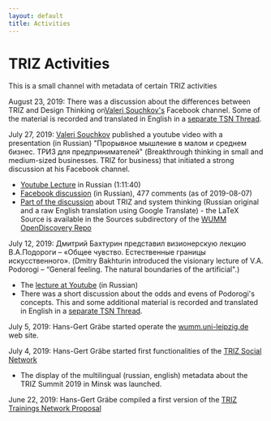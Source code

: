 ```yaml
---
layout: default
title: Activities
---
```


# TRIZ Activities

This is a small channel with metadata of certain TRIZ activities 

August 23, 2019: There was a discussion about the differences between TRIZ and
Design Thinking on[Valeri
Souchkov's](https://www.facebook.com/valeri.souchkov) Facebook channel. Some
of the material is recorded and translated in English in a [separate TSN
Thread](2019-08-23 "wikilink").

July 27, 2019: [Valeri Souchkov](https://www.facebook.com/valeri.souchkov)
published a youtube video with a presentation (in Russian) "Прорывное мышление
в малом и среднем бизнес. ТРИЗ для предпринимателей" (Breakthrough thinking in
small and medium-sized businesses. TRIZ for business) that initiated a strong
discussion at his Facebook channel.
  * [Youtube Lecture](https://www.youtube.com/watch?v=srh23Ug6D6s) in Russian
    (1:11:40)
  * [Facebook
      discussion](https://www.facebook.com/valeri.souchkov/posts/10212251519998280)
    (in Russian), 477 comments (as of 2019-08-07)  
  * [Part of the
    discussion](http://wumm.uni-leipzig.de/Presentations/2019-08-07.pdf) about
    TRIZ and system thinking (Russian original and a raw English translation
    using Google Translate) - the LaTeX Source is available in the Sources
    subdirectory of the [WUMM OpenDiscovery
    Repo](https://github.com/wumm-project/OpenDiscovery)
      
July 12, 2019: Дмитрий Бахтурин представил визионерскую лекцию В.А.Подороги
&ndash; «Общее чувство. Естественные границы искусственного». (Dmitry
Bakhturin introduced the visionary lecture of V.A. Podorogi &ndash; “General
feeling. The natural boundaries of the artificial".)
  * The [lecture at Youtube](https://www.youtube.com/watch?v=dXTvRzcUREQ) (in
    Russian)
  * There was a short discussion about the odds and evens of Podorogi's
    concepts. This and some additional material is recorded and translated in
    English in a [separate TSN Thread](2019-07-12 "wikilink").

July 5, 2019: Hans-Gert Gräbe started operate the
[wumm.uni-leipzig.de](http://wumm.uni-leipzig.de) web site.

July 4, 2019: Hans-Gert Gräbe started first functionalities of the [TRIZ
Social Network](TSN "wikilink")
  * The display of the multilingual (russian, english) metadata about the TRIZ
    Summit 2019 in Minsk was launched.

June 22, 2019: Hans-Gert Gräbe compiled a first version of the [TRIZ Trainings
Network Proposal](TTN "wikilink") 

